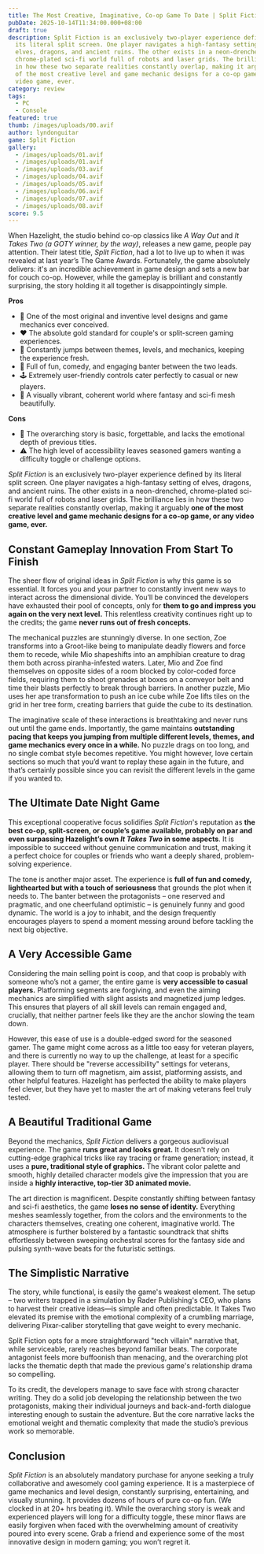 ```yaml
---
title: The Most Creative, Imaginative, Co-op Game To Date | Split Fiction Review
pubDate: 2025-10-14T11:34:00.000+08:00
draft: true
description: Split Fiction is an exclusively two-player experience defined by
  its literal split screen. One player navigates a high-fantasy setting of
  elves, dragons, and ancient ruins. The other exists in a neon-drenched,
  chrome-plated sci-fi world full of robots and laser grids. The brilliance lies
  in how these two separate realities constantly overlap, making it arguably one
  of the most creative level and game mechanic designs for a co-op game, or any
  video game, ever.
category: review
tags:
  - PC
  - Console
featured: true
thumb: /images/uploads/00.avif
author: lyndonguitar
game: Split Fiction
gallery:
  - /images/uploads/01.avif
  - /images/uploads/01.avif
  - /images/uploads/03.avif
  - /images/uploads/04.avif
  - /images/uploads/05.avif
  - /images/uploads/06.avif
  - /images/uploads/07.avif
  - /images/uploads/08.avif
score: 9.5
---
```


When Hazelight, the studio behind co-op classics like *A Way Out* and *It Takes Two (a GOTY winner, by the way)*, releases a new game, people pay attention. Their latest title, *Split Fiction*, had a lot to live up to when it was revealed at last year’s The Game Awards. Fortunately, the game absolutely delivers: it's an incredible achievement in game design and sets a new bar for couch co-op. However, while the gameplay is brilliant and constantly surprising, the story holding it all together is disappointingly simple.


**Pros**

* 🧠 One of the most original and inventive level designs and game mechanics ever conceived.
* ❤️ The absolute gold standard for couple's or split-screen gaming experiences.
* 🎢 Constantly jumps between themes, levels, and mechanics, keeping the experience fresh.
* 🤣 Full of fun, comedy, and engaging banter between the two leads.
* 🕹️ Extremely user-friendly controls cater perfectly to casual or new players.
* 🎨 A visually vibrant, coherent world where fantasy and sci-fi mesh beautifully.

**Cons**

* 📖 The overarching story is basic, forgettable, and lacks the emotional depth of previous titles.
* ⚠️ The high level of accessibility leaves seasoned gamers wanting a difficulty toggle or challenge options.

*Split Fiction* is an exclusively two-player experience defined by its literal split screen. One player navigates a high-fantasy setting of elves, dragons, and ancient ruins. The other exists in a neon-drenched, chrome-plated sci-fi world full of robots and laser grids. The brilliance lies in how these two separate realities constantly overlap, making it arguably **one of the most creative level and game mechanic designs for a co-op game, or any video game, ever.**

## **Constant Gameplay Innovation From Start To Finish**

The sheer flow of original ideas in *Split Fiction* is why this game is so essential. It forces you and your partner to constantly invent new ways to interact across the dimensional divide. You’ll be convinced the developers have exhausted their pool of concepts, only for **them to go and impress you again on the very next level.** This relentless creativity continues right up to the credits; the game **never runs out of fresh concepts.**

The mechanical puzzles are stunningly diverse. In one section, Zoe transforms into a Groot-like being to manipulate deadly flowers and force them to recede, while Mio shapeshifts into an amphibian creature to drag them both across piranha-infested waters. Later, Mio and Zoe find themselves on opposite sides of a room blocked by color-coded force fields, requiring them to shoot grenades at boxes on a conveyor belt and time their blasts perfectly to break through barriers. In another puzzle, Mio uses her ape transformation to push an ice cube while Zoe lifts tiles on the grid in her tree form, creating barriers that guide the cube to its destination.

The imaginative scale of these interactions is breathtaking and never runs out until the game ends. Importantly, the game maintains **outstanding pacing that keeps you jumping from multiple different levels, themes, and game mechanics every once in a while.** No puzzle drags on too long, and no single combat style becomes repetitive. You might however, love certain sections so much that you’d want to replay these again in the future, and that’s certainly possible since you can revisit the different levels in the game if you wanted to.

## **The Ultimate Date Night Game**

This exceptional cooperative focus solidifies *Split Fiction*'s reputation as **the best co-op, split-screen, or couple’s game available, probably on par and even surpassing Hazelight’s own *It Takes Two* in some aspects**. It is impossible to succeed without genuine communication and trust, making it a perfect choice for couples or friends who want a deeply shared, problem-solving experience.

The tone is another major asset. The experience is **full of fun and comedy, lighthearted but with a touch of seriousness** that grounds the plot when it needs to. The banter between the protagonists – one reserved and pragmatic, and one cheerfuland optimistic – is genuinely funny and good dynamic. The world is a joy to inhabit, and the design frequently encourages players to spend a moment messing around before tackling the next big objective.

## **A Very Accessible Game**

Considering the main selling point is coop, and that coop is probably with someone who’s not a gamer, the entire game is **very accessible to casual players.** Platforming segments are forgiving, and even the aiming mechanics are simplified with slight assists and magnetized jump ledges. This ensures that players of all skill levels can remain engaged and, crucially, that neither partner feels like they are the anchor slowing the team down.

However, this ease of use is a double-edged sword for the seasoned gamer. The game might come across as a little too easy for veteran players, and there is currently no way to up the challenge, at least for a specific player. There should be "reverse accessibility" settings for veterans, allowing them to turn off magnetism, aim assist, platforming assists, and other helpful features. Hazelight has perfected the ability to make players feel clever, but they have yet to master the art of making veterans feel truly tested.

## **A Beautiful Traditional Game**

Beyond the mechanics, *Split Fiction* delivers a gorgeous audiovisual experience. The game **runs great and looks great.** It doesn't rely on cutting-edge graphical tricks like ray tracing or frame generation; instead, it uses a **pure, traditional style of graphics.** The vibrant color palette and smooth, highly detailed character models give the impression that you are inside a **highly interactive, top-tier 3D animated movie.**

The art direction is magnificent. Despite constantly shifting between fantasy and sci-fi aesthetics, the game **loses no sense of identity.** Everything meshes seamlessly together, from the colors and the environments to the characters themselves, creating one coherent, imaginative world. The atmosphere is further bolstered by a fantastic soundtrack that shifts effortlessly between sweeping orchestral scores for the fantasy side and pulsing synth-wave beats for the futuristic settings.

## **The Simplistic Narrative**

The story, while functional, is easily the game's weakest element. The setup – two writers trapped in a simulation by Rader Publishing's CEO, who plans to harvest their creative ideas—is simple and often predictable. It Takes Two elevated its premise with the emotional complexity of a crumbling marriage, delivering Pixar-caliber storytelling that gave weight to every mechanic. 

Split Fiction opts for a more straightforward "tech villain" narrative that, while serviceable, rarely reaches beyond familiar beats. The corporate antagonist feels more buffoonish than menacing, and the overarching plot lacks the thematic depth that made the previous game's relationship drama so compelling.

To its credit, the developers manage to save face with strong character writing. They do a solid job developing the relationship between the two protagonists, making their individual journeys and back-and-forth dialogue interesting enough to sustain the adventure. But the core narrative lacks the emotional weight and thematic complexity that made the studio’s previous work so memorable.

## **Conclusion**

*Split Fiction* is an absolutely mandatory purchase for anyone seeking a truly collaborative and awesomely cool gaming experience. It is a masterpiece of game mechanics and level design, constantly surprising, entertaining, and visually stunning. It provides dozens of hours of pure co-op fun. (We clocked in at 20+ hrs beating it). While the overarching story is weak and experienced players will long for a difficulty toggle, these minor flaws are easily forgiven when faced with the overwhelming amount of creativity poured into every scene. Grab a friend and experience some of the most innovative design in modern gaming; you won’t regret it.
